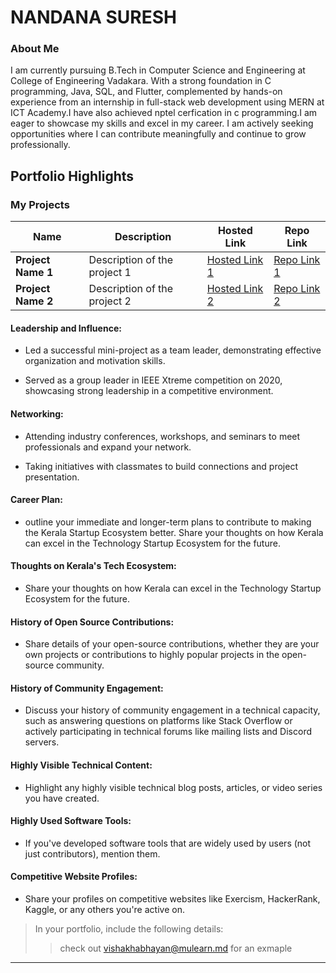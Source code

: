 # NANDANA SURESH

### About Me

I am currently pursuing B.Tech in Computer Science and Engineering at College of Engineering Vadakara. With a strong foundation in C programming, Java, SQL, and Flutter, complemented by hands-on experience from an internship in full-stack web development using MERN at ICT Academy.I have also achieved nptel cerfication in c programming.I am eager to showcase my skills and excel in my career. I am actively seeking opportunities where I can contribute meaningfully and continue to grow professionally.


## Portfolio Highlights

### My Projects

| Name                | Description                                                               | Hosted Link                              | Repo Link                                                      |
|---------------------|---------------------------------------------------------------------------|------------------------------------------|----------------------------------------------------------------|
| **Project Name 1**  | Description of the project 1                                              | [Hosted Link 1](https://example.com)    | [Repo Link 1](https://github.com/username/project1)             |
| **Project Name 2**  | Description of the project 2                                              | [Hosted Link 2](https://example.com)    | [Repo Link 2](https://github.com/username/project2)             |

#### Leadership and Influence:

- Led a successful mini-project as a team leader, demonstrating effective organization and motivation skills.
  
- Served as a group leader in IEEE Xtreme competition on 2020, showcasing strong leadership in a competitive environment.



#### Networking:

- Attending industry conferences, workshops, and seminars to meet professionals and expand your network.
  
- Taking initiatives with classmates to build connections and project presentation.

#### Career Plan:

- outline your immediate and longer-term plans to contribute to making the Kerala Startup Ecosystem better. Share your thoughts on how Kerala can excel in the Technology Startup Ecosystem for the future.

#### Thoughts on Kerala's Tech Ecosystem:

- Share your thoughts on how Kerala can excel in the Technology Startup Ecosystem for the future.

#### History of Open Source Contributions:

- Share details of your open-source contributions, whether they are your own projects or contributions to highly popular projects in the open-source community.

#### History of Community Engagement:

-  Discuss your history of community engagement in a technical capacity, such as answering questions on platforms like Stack Overflow or actively participating in technical forums like mailing lists and Discord servers.

#### Highly Visible Technical Content:

- Highlight any highly visible technical blog posts, articles, or video series you have created.

#### Highly Used Software Tools:

- If you've developed software tools that are widely used by users (not just contributors), mention them.

#### Competitive Website Profiles:

- Share your profiles on competitive websites like Exercism, HackerRank, Kaggle, or any others you're active on.



> In your portfolio, include the following details:
>> check out [vishakhabhayan@mulearn.md](./profiles/vishakhabhayan@mulearn.md) for an exmaple

---
